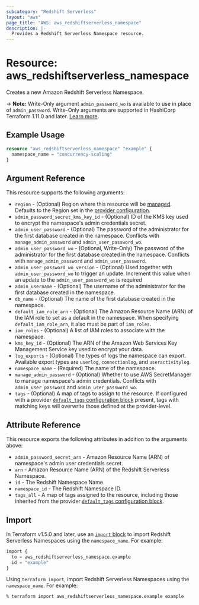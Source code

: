 ```yaml
---
subcategory: "Redshift Serverless"
layout: "aws"
page_title: "AWS: aws_redshiftserverless_namespace"
description: |-
  Provides a Redshift Serverless Namespace resource.
---
```


# Resource: aws_redshiftserverless_namespace

Creates a new Amazon Redshift Serverless Namespace.

-> **Note:** Write-Only argument `admin_password_wo` is available to use in place of `admin_password`. Write-Only arguments are supported in HashiCorp Terraform 1.11.0 and later. [Learn more](https://developer.hashicorp.com/terraform/language/v1.11.x/resources/ephemeral#write-only-arguments).

## Example Usage

```terraform
resource "aws_redshiftserverless_namespace" "example" {
  namespace_name = "concurrency-scaling"
}
```

## Argument Reference

This resource supports the following arguments:

* `region` - (Optional) Region where this resource will be [managed](https://docs.aws.amazon.com/general/latest/gr/rande.html#regional-endpoints). Defaults to the Region set in the [provider configuration](https://registry.terraform.io/providers/hashicorp/aws/latest/docs#aws-configuration-reference).
* `admin_password_secret_kms_key_id` - (Optional) ID of the KMS key used to encrypt the namespace's admin credentials secret.
* `admin_user_password` - (Optional) The password of the administrator for the first database created in the namespace.
  Conflicts with `manage_admin_password` and `admin_user_password_wo`.
* `admin_user_password_wo` - (Optional, Write-Only) The password of the administrator for the first database created in the namespace.
  Conflicts with `manage_admin_password` and `admin_user_password`.
* `admin_user_password_wo_version` - (Optional) Used together with `admin_user_password_wo` to trigger an update. Increment this value when an update to the `admin_user_password_wo` is required
* `admin_username` - (Optional) The username of the administrator for the first database created in the namespace.
* `db_name` - (Optional) The name of the first database created in the namespace.
* `default_iam_role_arn` - (Optional) The Amazon Resource Name (ARN) of the IAM role to set as a default in the namespace. When specifying `default_iam_role_arn`, it also must be part of `iam_roles`.
* `iam_roles` - (Optional) A list of IAM roles to associate with the namespace.
* `kms_key_id` - (Optional) The ARN of the Amazon Web Services Key Management Service key used to encrypt your data.
* `log_exports` - (Optional) The types of logs the namespace can export. Available export types are `userlog`, `connectionlog`, and `useractivitylog`.
* `namespace_name` - (Required) The name of the namespace.
* `manage_admin_password` - (Optional) Whether to use AWS SecretManager to manage namespace's admin credentials.
  Conflicts with `admin_user_password` and `admin_user_password_wo`.
* `tags` - (Optional) A map of tags to assign to the resource. If configured with a provider [`default_tags` configuration block](https://registry.terraform.io/providers/hashicorp/aws/latest/docs#default_tags-configuration-block) present, tags with matching keys will overwrite those defined at the provider-level.

## Attribute Reference

This resource exports the following attributes in addition to the arguments above:

* `admin_password_secret_arn` - Amazon Resource Name (ARN) of namespace's admin user credentials secret.
* `arn` - Amazon Resource Name (ARN) of the Redshift Serverless Namespace.
* `id` - The Redshift Namespace Name.
* `namespace_id` - The Redshift Namespace ID.
* `tags_all` - A map of tags assigned to the resource, including those inherited from the provider [`default_tags` configuration block](https://registry.terraform.io/providers/hashicorp/aws/latest/docs#default_tags-configuration-block).

## Import

In Terraform v1.5.0 and later, use an [`import` block](https://developer.hashicorp.com/terraform/language/import) to import Redshift Serverless Namespaces using the `namespace_name`. For example:

```terraform
import {
  to = aws_redshiftserverless_namespace.example
  id = "example"
}
```

Using `terraform import`, import Redshift Serverless Namespaces using the `namespace_name`. For example:

```console
% terraform import aws_redshiftserverless_namespace.example example
```
